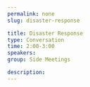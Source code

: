 ```yaml
---
permalink: none
slug: disaster-response

title: Disaster Response
type: Conversation
time: 2:00-3:00
speakers:
group: Side Meetings

description:
---
```

